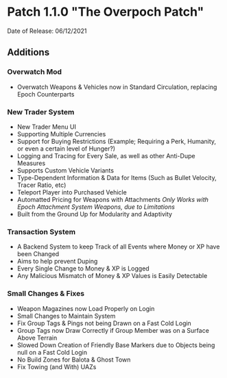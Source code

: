 # Patch 1.1.0 "The Overpoch Patch"
Date of Release: 06/12/2021

## Additions
### Overwatch Mod
* Overwatch Weapons & Vehicles now in Standard Circulation, replacing Epoch Counterparts
 
### New Trader System
* New Trader Menu UI
* Supporting Multiple Currencies
* Support for Buying Restrictions (Example; Requiring a Perk, Humanity, or even a certain level of Hunger?)
* Logging and Tracing for Every Sale, as well as other Anti-Dupe Measures
* Supports Custom Vehicle Variants
* Type-Dependent Information & Data for Items (Such as Bullet Velocity, Tracer Ratio, etc)
* Teleport Player into Purchased Vehicle
* Automatted Pricing for Weapons with Attachments *Only Works with Epoch Attachment System Weapons, due to Limitations*
* Built from the Ground Up for Modularity and Adaptivity

### Transaction System
* A Backend System to keep Track of all Events where Money or XP have been Changed
* Aims to help prevent Duping
* Every Single Change to Money & XP is Logged
* Any Malicious Mismatch of Money & XP Values is Easily Detectable 

### Small Changes & Fixes
* Weapon Magazines now Load Properly on Login
* Small Changes to Maintain System
* Fix Group Tags & Pings not being Drawn on a Fast Cold Login
* Group Tags now Draw Correctly if Group Member was on a Surface Above Terrain
* Slowed Down Creation of Friendly Base Markers due to Objects being null on a Fast Cold Login
* No Build Zones for Balota & Ghost Town
* Fix Towing (and With) UAZs
